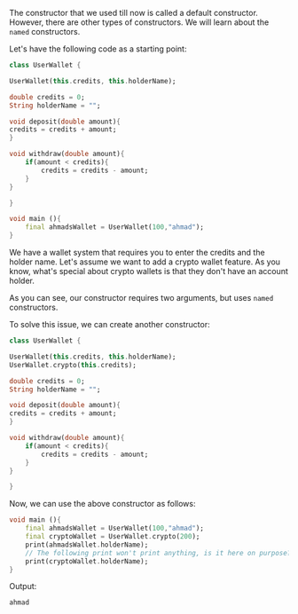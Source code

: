 The constructor that we used till now is called a default constructor. However, there are other types of constructors. We will learn about the `named` constructors.

Let's have the following code as a starting point:

```dart
class UserWallet {

UserWallet(this.credits, this.holderName);

double credits = 0;
String holderName = "";

void deposit(double amount){
credits = credits + amount;
}

void withdraw(double amount){
    if(amount < credits){
        credits = credits - amount;
    }
}

}

void main (){
    final ahmadsWallet = UserWallet(100,"ahmad");
}

```

We have a wallet system that requires you to enter the credits and the holder name. Let's assume we want to add a crypto wallet feature. As you know, what's special about crypto wallets is that they don't have an account holder.

As you can see, our constructor requires two arguments, but uses `named` constructors.

To solve this issue, we can create another constructor:

```dart
class UserWallet {

UserWallet(this.credits, this.holderName);
UserWallet.crypto(this.credits);

double credits = 0;
String holderName = "";

void deposit(double amount){
credits = credits + amount;
}

void withdraw(double amount){
    if(amount < credits){
        credits = credits - amount;
    }
}

}
```

Now, we can use the above constructor as follows:

```dart
void main (){
    final ahmadsWallet = UserWallet(100,"ahmad");
    final cryptoWallet = UserWallet.crypto(200);
    print(ahmadsWallet.holderName);
    // The following print won't print anything, is it here on purpose? 👀
    print(cryptoWallet.holderName);
}
```

Output:

```
ahmad
```
